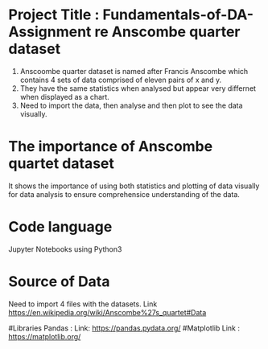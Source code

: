 # Project Title : Fundamentals-of-DA-Assignment re Anscombe quarter dataset
1. Anscoombe quarter dataset is named after Francis Anscombe which contains 4 sets of data comprised of eleven pairs of x and y.
2. They have the same statistics when analysed but appear very differnet when displayed as a chart.
3. Need to import the data, then analyse and then plot to see the data visually.

# The importance of Anscombe quartet dataset
It shows the importance of using both statistics and plotting of data visually for data analysis to ensure comprehensice understanding of the data.

# Code language
Jupyter Notebooks using Python3

# Source of Data
Need to import 4 files with the datasets. Link https://en.wikipedia.org/wiki/Anscombe%27s_quartet#Data

#Libraries
Pandas : Link: https://pandas.pydata.org/
#Matplotlib Link : https://matplotlib.org/

